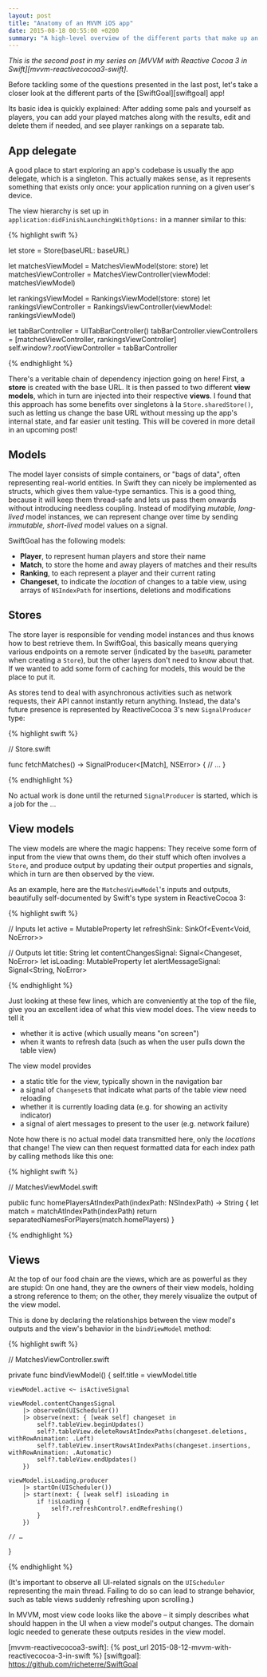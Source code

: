 ```yaml
---
layout: post
title: "Anatomy of an MVVM iOS app"
date: 2015-08-18 00:55:00 +0200
summary: "A high-level overview of the different parts that make up an MVVM app and how they relate to each other, spiced with a few code examples."
---
```


_This is the second post in my series on [MVVM with Reactive Cocoa 3 in Swift][mvvm-reactivecocoa3-swift]._

Before tackling some of the questions presented in the last post, let's take a closer look at the different parts of the [SwiftGoal][swiftgoal] app!

Its basic idea is quickly explained: After adding some pals and yourself as players, you can add your played matches along with the results, edit and delete them if needed, and see player rankings on a separate tab.

## App delegate

A good place to start exploring an app's codebase is usually the app delegate, which is a singleton. This actually makes sense, as it represents something that exists only once: your application running on a given user's device.

The view hierarchy is set up in `application:didFinishLaunchingWithOptions:` in a manner similar to this:

{% highlight swift %}

let store = Store(baseURL: baseURL)

let matchesViewModel = MatchesViewModel(store: store)
let matchesViewController = MatchesViewController(viewModel: matchesViewModel)

let rankingsViewModel = RankingsViewModel(store: store)
let rankingsViewController = RankingsViewController(viewModel: rankingsViewModel)

let tabBarController = UITabBarController()
tabBarController.viewControllers = [matchesViewController, rankingsViewController]
self.window?.rootViewController = tabBarController

{% endhighlight %}

There's a veritable chain of dependency injection going on here! First, a __store__ is created with the base URL. It is then passed to two different __view models__, which in turn are injected into their respective __views__. I found that this approach has some benefits over singletons à la `Store.sharedStore()`, such as letting us change the base URL without messing up the app's internal state, and far easier unit testing. This will be covered in more detail in an upcoming post!

## Models

The model layer consists of simple containers, or "bags of data", often representing real-world entities. In Swift they can nicely be implemented as structs, which gives them value-type semantics. This is a good thing, because it will keep them thread-safe and lets us pass them onwards without introducing needless coupling. Instead of modifying _mutable, long-lived_ model instances, we can represent change over time by sending _immutable, short-lived_ model values on a signal.

SwiftGoal has the following models:

* __Player__, to represent human players and store their name
* __Match__, to store the home and away players of matches and their results
* __Ranking__, to each represent a player and their current rating
* __Changeset__, to indicate the _location_ of changes to a table view, using arrays of `NSIndexPath` for insertions, deletions and modifications

## Stores

The store layer is responsible for vending model instances and thus knows how to best retrieve them. In SwiftGoal, this basically means querying various endpoints on a remote server (indicated by the `baseURL` parameter when creating a `Store`), but the other layers don't need to know about that. If we wanted to add some form of caching for models, this would be the place to put it.

As stores tend to deal with asynchronous activities such as network requests, their API cannot instantly return anything. Instead, the data's future presence is represented by ReactiveCocoa 3's new `SignalProducer` type:

{% highlight swift %}

// Store.swift

func fetchMatches() -> SignalProducer<[Match], NSError> {
    // …
}

{% endhighlight %}

No actual work is done until the returned `SignalProducer` is started, which is a job for the …

## View models

The view models are where the magic happens: They receive some form of input from the view that owns them, do their stuff which often involves a `Store`, and produce output by updating their output properties and signals, which in turn are then observed by the view.

As an example, here are the `MatchesViewModel`'s inputs and outputs, beautifully self-documented by Swift's type system in ReactiveCocoa 3:

{% highlight swift %}

// Inputs
let active = MutableProperty<Bool>
let refreshSink: SinkOf<Event<Void, NoError>>

// Outputs
let title: String
let contentChangesSignal: Signal<Changeset, NoError>
let isLoading: MutableProperty<Bool>
let alertMessageSignal: Signal<String, NoError>

{% endhighlight %}

Just looking at these few lines, which are conveniently at the top of the file, give you an excellent idea of what this view model does. The view needs to tell it

* whether it is active (which usually means "on screen")
* when it wants to refresh data (such as when the user pulls down the table view)

The view model provides

* a static title for the view, typically shown in the navigation bar
* a signal of `Changeset`s that indicate what parts of the table view need reloading
* whether it is currently loading data (e.g. for showing an activity indicator)
* a signal of alert messages to present to the user (e.g. network failure)

Note how there is no actual model data transmitted here, only the _locations_ that change! The view can then request formatted data for each index path by calling methods like this one:

{% highlight swift %}

// MatchesViewModel.swift

public func homePlayersAtIndexPath(indexPath: NSIndexPath) -> String {
    let match = matchAtIndexPath(indexPath)
    return separatedNamesForPlayers(match.homePlayers)
}

{% endhighlight %}

## Views

At the top of our food chain are the views, which are as powerful as they are stupid: On one hand, they are the owners of their view models, holding a strong reference to them; on the other, they merely visualize the output of the view model.

This is done by declaring the relationships between the view model's outputs and the view's behavior in the `bindViewModel` method:

{% highlight swift %}

// MatchesViewController.swift

private func bindViewModel() {
    self.title = viewModel.title

    viewModel.active <~ isActiveSignal

    viewModel.contentChangesSignal
        |> observeOn(UIScheduler())
        |> observe(next: { [weak self] changeset in
            self?.tableView.beginUpdates()
            self?.tableView.deleteRowsAtIndexPaths(changeset.deletions, withRowAnimation: .Left)
            self?.tableView.insertRowsAtIndexPaths(changeset.insertions, withRowAnimation: .Automatic)
            self?.tableView.endUpdates()
        })

    viewModel.isLoading.producer
        |> startOn(UIScheduler())
        |> start(next: { [weak self] isLoading in
            if !isLoading {
                self?.refreshControl?.endRefreshing()
            }
        })

    // …
}

{% endhighlight %}

(It's important to observe all UI-related signals on the `UIScheduler` representing the main thread. Failing to do so can lead to strange behavior, such as table views suddenly refreshing upon scrolling.)

In MVVM, most view code looks like the above – it simply describes what should happen in the UI when a view model's output changes. The domain logic needed to generate these outputs resides in the view model.

[mvvm-reactivecocoa3-swift]: {% post_url 2015-08-12-mvvm-with-reactivecocoa-3-in-swift %}
[swiftgoal]: https://github.com/richeterre/SwiftGoal
